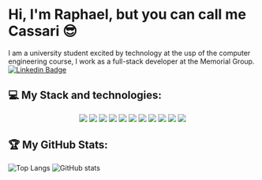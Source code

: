 # Hi, I'm Raphael, but you can call me Cassari 😎
I am a university student excited by technology at the usp of the computer engineering course, I work as a full-stack developer at the Memorial Group.
<br>
[![Linkedin Badge](https://img.shields.io/badge/-LinkedIn-blue?style=flat-square&logo=Linkedin&logoColor=white&link=https://www.linkedin.com/in/raphael-cassari-6908a51a0/)](https://www.linkedin.com/in/raphael-cassari/)
<h2>💻 My Stack and technologies:</h2>
<p align="center">
  <img src="https://img.shields.io/static/v1?label=%20&message=Python&color=yellow&style=for-the-badge&logo=Python&logoColor=black"/>
  <img src="http://img.shields.io/static/v1?label=%20&message=Angular&color=red&style=for-the-badge&logo=angular&logoColor=black"/>
  <img src="https://img.shields.io/static/v1?label=%20&message=Typescript&color=blue&style=for-the-badge&logo=typescript&logoColor=black"/>
  <img src="http://img.shields.io/static/v1?label=%20&message=HTML&color=orange&style=for-the-badge&logo=html5&logoColor=black"/>
  <img src="http://img.shields.io/static/v1?label=%20&message=CSS&color=green&style=for-the-badge&logo=css3&logoColor=black"/>
  <img src="http://img.shields.io/static/v1?label=%20&message=Nest.js&color=pink&style=for-the-badge&logo=nestjs&logoColor=black"/>
  <img src="http://img.shields.io/static/v1?label=%20&message=MsSql&color=yellow&style=for-the-badge&logo=Microsoft%20SQL%20Server&logoColor=black"/>
  <img src="http://img.shields.io/static/v1?label=%20&message=postman&color=orange&style=for-the-badge&logo=postman&logoColor=black"/>
  <img src="http://img.shields.io/static/v1?label=%20&message=node.js&color=daRK&style=for-the-badge&logo=node.js&logoColor=black"/>
  <img src="http://img.shields.io/static/v1?label=%20&message=javascript&color=yellow&style=for-the-badge&logo=JavaScript&logoColor=black"/>
  <img src="http://img.shields.io/static/v1?label=%20&message=git&color=darkorange&style=for-the-badge&logo=git&logoColor=black"/>
</p>

<h2>🏆 My GitHub Stats:</h2>

![Top Langs](https://github-readme-stats.vercel.app/api/top-langs/?username=CharalambosIoannou&theme=tokyonight)
![GitHub stats](https://github-readme-stats.vercel.app/api?username=CharalambosIoannou&show_icons=true&theme=tokyonight)
